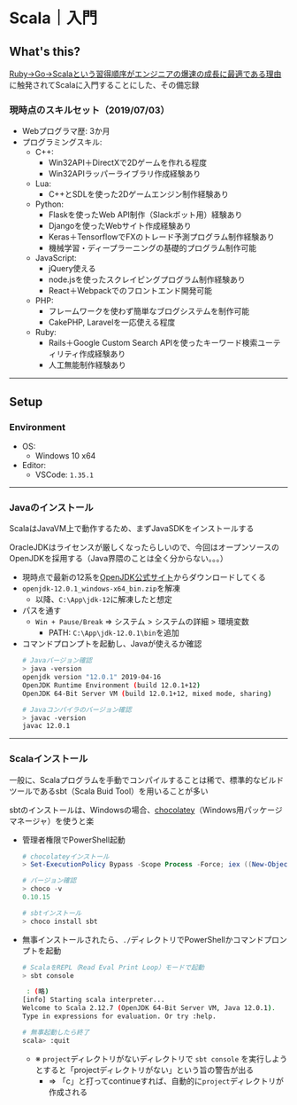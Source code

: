 # Scala｜入門

## What's this?

[Ruby->Go->Scalaという習得順序がエンジニアの爆速の成長に最適である理由](https://qiita.com/poly_soft/items/1feaa1ec5ecab08dc6db)に触発されてScalaに入門することにした、その備忘録

### 現時点のスキルセット（2019/07/03）
- Webプログラマ歴: 3か月
- プログラミングスキル:
    - C++:
        - Win32API＋DirectXで2Dゲームを作れる程度
        - Win32APIラッパーライブラリ作成経験あり
    - Lua:
        - C++とSDLを使った2Dゲームエンジン制作経験あり
    - Python:
        - Flaskを使ったWeb API制作（Slackボット用）経験あり
        - Djangoを使ったWebサイト作成経験あり
        - Keras＋TensorflowでFXのトレード予測プログラム制作経験あり
        - 機械学習・ディープラーニングの基礎的プログラム制作可能
    - JavaScript:
        - jQuery使える
        - node.jsを使ったスクレイピングプログラム制作経験あり
        - React＋Webpackでのフロントエンド開発可能
    - PHP:
        - フレームワークを使わず簡単なブログシステムを制作可能
        - CakePHP, Laravelを一応使える程度
    - Ruby:
        - Rails＋Google Custom Search APIを使ったキーワード検索ユーティリティ作成経験あり
        - 人工無能制作経験あり

***

## Setup

### Environment
- OS:
    - Windows 10 x64
- Editor:
    - VSCode: `1.35.1`

---

### Javaのインストール
ScalaはJavaVM上で動作するため、まずJavaSDKをインストールする

OracleJDKはライセンスが厳しくなったらしいので、今回はオープンソースのOpenJDKを採用する（Java界隈のことは全く分からない。。。）

- 現時点で最新の12系を[OpenJDK公式サイト](http://jdk.java.net/12/)からダウンロードしてくる
- `openjdk-12.0.1_windows-x64_bin.zip`を解凍
    - 以降、`C:\App\jdk-12`に解凍したと想定
- パスを通す
    - `Win + Pause/Break` => システム > システムの詳細 > 環境変数
        - PATH: `C:\App\jdk-12.0.1\bin`を追加
- コマンドプロンプトを起動し、Javaが使えるか確認
    ```bash
    # Javaバージョン確認
    > java -version
    openjdk version "12.0.1" 2019-04-16
    OpenJDK Runtime Environment (build 12.0.1+12)
    OpenJDK 64-Bit Server VM (build 12.0.1+12, mixed mode, sharing)

    # Javaコンパイラのバージョン確認
    > javac -version
    javac 12.0.1
    ```

---

### Scalaインストール
一般に、Scalaプログラムを手動でコンパイルすることは稀で、標準的なビルドツールであるsbt（Scala Buid Tool）を用いることが多い

sbtのインストールは、Windowsの場合、[chocolatey](https://chocolatey.org/)（Windows用パッケージマネージャ）を使うと楽

- 管理者権限でPowerShell起動
    ```powershell
    # chocolateyインストール
    > Set-ExecutionPolicy Bypass -Scope Process -Force; iex ((New-Object System.Net.WebClient).DownloadString('https://chocolatey.org/install.ps1'))

    # バージョン確認
    > choco -v
    0.10.15

    # sbtインストール
    > choco install sbt
    ```
- 無事インストールされたら、`./`ディレクトリでPowerShellかコマンドプロンプトを起動
    ```bash
    # ScalaをREPL（Read Eval Print Loop）モードで起動
    > sbt console

     : (略)
    [info] Starting scala interpreter...
    Welcome to Scala 2.12.7 (OpenJDK 64-Bit Server VM, Java 12.0.1).
    Type in expressions for evaluation. Or try :help.

    # 無事起動したら終了
    scala> :quit
    ```
    - ※ `project`ディレクトリがないディレクトリで `sbt console` を実行しようとすると「projectディレクトリがない」という旨の警告が出る
        - => 「c」と打ってcontinueすれば、自動的に`project`ディレクトリが作成される

